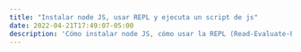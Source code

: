 ```yaml
---
title: "Instalar node JS, usar REPL y ejecuta un script de js"
date: 2022-04-21T17:49:07-05:00
description: 'Cómo instalar node JS, cómo usar la REPL (Read-Evaluate-Print-Loop) y cómo ejecutar un script de js.'
---
```

